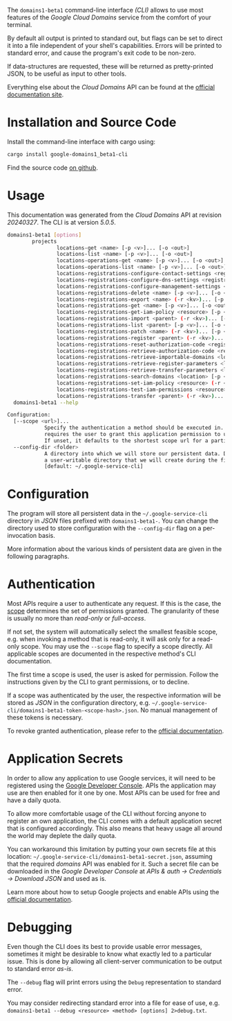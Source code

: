 <!---
DO NOT EDIT !
This file was generated automatically from 'src/generator/templates/cli/README.md.mako'
DO NOT EDIT !
-->
The `domains1-beta1` command-line interface *(CLI)* allows to use most features of the *Google Cloud Domains* service from the comfort of your terminal.

By default all output is printed to standard out, but flags can be set to direct it into a file independent of your shell's
capabilities. Errors will be printed to standard error, and cause the program's exit code to be non-zero.

If data-structures are requested, these will be returned as pretty-printed JSON, to be useful as input to other tools.

Everything else about the *Cloud Domains* API can be found at the
[official documentation site](https://cloud.google.com/domains/).

# Installation and Source Code

Install the command-line interface with cargo using:

```bash
cargo install google-domains1_beta1-cli
```

Find the source code [on github](https://github.com/Byron/google-apis-rs/tree/main/gen/domains1_beta1-cli).

# Usage

This documentation was generated from the *Cloud Domains* API at revision *20240327*. The CLI is at version *5.0.5*.

```bash
domains1-beta1 [options]
        projects
                locations-get <name> [-p <v>]... [-o <out>]
                locations-list <name> [-p <v>]... [-o <out>]
                locations-operations-get <name> [-p <v>]... [-o <out>]
                locations-operations-list <name> [-p <v>]... [-o <out>]
                locations-registrations-configure-contact-settings <registration> (-r <kv>)... [-p <v>]... [-o <out>]
                locations-registrations-configure-dns-settings <registration> (-r <kv>)... [-p <v>]... [-o <out>]
                locations-registrations-configure-management-settings <registration> (-r <kv>)... [-p <v>]... [-o <out>]
                locations-registrations-delete <name> [-p <v>]... [-o <out>]
                locations-registrations-export <name> (-r <kv>)... [-p <v>]... [-o <out>]
                locations-registrations-get <name> [-p <v>]... [-o <out>]
                locations-registrations-get-iam-policy <resource> [-p <v>]... [-o <out>]
                locations-registrations-import <parent> (-r <kv>)... [-p <v>]... [-o <out>]
                locations-registrations-list <parent> [-p <v>]... [-o <out>]
                locations-registrations-patch <name> (-r <kv>)... [-p <v>]... [-o <out>]
                locations-registrations-register <parent> (-r <kv>)... [-p <v>]... [-o <out>]
                locations-registrations-reset-authorization-code <registration> (-r <kv>)... [-p <v>]... [-o <out>]
                locations-registrations-retrieve-authorization-code <registration> [-p <v>]... [-o <out>]
                locations-registrations-retrieve-importable-domains <location> [-p <v>]... [-o <out>]
                locations-registrations-retrieve-register-parameters <location> [-p <v>]... [-o <out>]
                locations-registrations-retrieve-transfer-parameters <location> [-p <v>]... [-o <out>]
                locations-registrations-search-domains <location> [-p <v>]... [-o <out>]
                locations-registrations-set-iam-policy <resource> (-r <kv>)... [-p <v>]... [-o <out>]
                locations-registrations-test-iam-permissions <resource> (-r <kv>)... [-p <v>]... [-o <out>]
                locations-registrations-transfer <parent> (-r <kv>)... [-p <v>]... [-o <out>]
  domains1-beta1 --help

Configuration:
  [--scope <url>]...
            Specify the authentication a method should be executed in. Each scope
            requires the user to grant this application permission to use it.
            If unset, it defaults to the shortest scope url for a particular method.
  --config-dir <folder>
            A directory into which we will store our persistent data. Defaults to
            a user-writable directory that we will create during the first invocation.
            [default: ~/.google-service-cli]

```

# Configuration

The program will store all persistent data in the `~/.google-service-cli` directory in *JSON* files prefixed with `domains1-beta1-`.  You can change the directory used to store configuration with the `--config-dir` flag on a per-invocation basis.

More information about the various kinds of persistent data are given in the following paragraphs.

# Authentication

Most APIs require a user to authenticate any request. If this is the case, the [scope][scopes] determines the 
set of permissions granted. The granularity of these is usually no more than *read-only* or *full-access*.

If not set, the system will automatically select the smallest feasible scope, e.g. when invoking a
method that is read-only, it will ask only for a read-only scope. 
You may use the `--scope` flag to specify a scope directly. 
All applicable scopes are documented in the respective method's CLI documentation.

The first time a scope is used, the user is asked for permission. Follow the instructions given 
by the CLI to grant permissions, or to decline.

If a scope was authenticated by the user, the respective information will be stored as *JSON* in the configuration
directory, e.g. `~/.google-service-cli/domains1-beta1-token-<scope-hash>.json`. No manual management of these tokens
is necessary.

To revoke granted authentication, please refer to the [official documentation][revoke-access].

# Application Secrets

In order to allow any application to use Google services, it will need to be registered using the 
[Google Developer Console][google-dev-console]. APIs the application may use are then enabled for it
one by one. Most APIs can be used for free and have a daily quota.

To allow more comfortable usage of the CLI without forcing anyone to register an own application, the CLI
comes with a default application secret that is configured accordingly. This also means that heavy usage
all around the world may deplete the daily quota.

You can workaround this limitation by putting your own secrets file at this location: 
`~/.google-service-cli/domains1-beta1-secret.json`, assuming that the required *domains* API 
was enabled for it. Such a secret file can be downloaded in the *Google Developer Console* at 
*APIs & auth -> Credentials -> Download JSON* and used as is.

Learn more about how to setup Google projects and enable APIs using the [official documentation][google-project-new].


# Debugging

Even though the CLI does its best to provide usable error messages, sometimes it might be desirable to know
what exactly led to a particular issue. This is done by allowing all client-server communication to be 
output to standard error *as-is*.

The `--debug` flag will print errors using the `Debug` representation to standard error.

You may consider redirecting standard error into a file for ease of use, e.g. `domains1-beta1 --debug <resource> <method> [options] 2>debug.txt`.


[scopes]: https://developers.google.com/+/api/oauth#scopes
[revoke-access]: http://webapps.stackexchange.com/a/30849
[google-dev-console]: https://console.developers.google.com/
[google-project-new]: https://developers.google.com/console/help/new/
